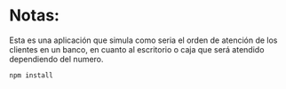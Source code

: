 # Notas:

Esta es una aplicación que simula como seria el orden de atención de los clientes en un banco, en cuanto al escritorio o caja que será atendido dependiendo del numero.

```
npm install
```